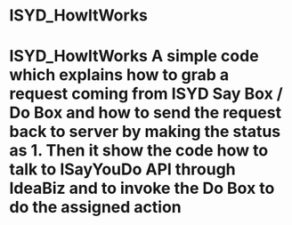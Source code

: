 # ISYD_HowItWorks
# ISYD_HowItWorks A simple code which explains how to grab a request coming from ISYD Say Box / Do Box and how to send the request back to server by making the status as 1. Then it show the code how to talk to ISayYouDo API through IdeaBiz and to invoke the Do Box to do the assigned action
